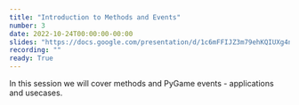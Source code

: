 ```yaml
---
title: "Introduction to Methods and Events"
number: 3
date: 2022-10-24T00:00:00-00:00
slides: "https://docs.google.com/presentation/d/1c6mFFIJZ3m79ehKQIUXg4nLxlWdXXCJcKs9HPjM2kT8/edit?usp=sharing"
recording: ""
ready: True
---
```


In this session we will cover methods and PyGame events - applications and usecases.
